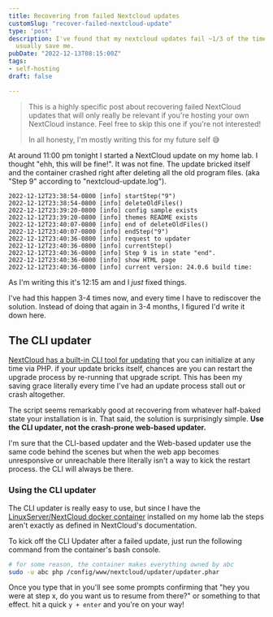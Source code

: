 ```yaml
---
title: Recovering from failed Nextcloud updates
customSlug: "recover-failed-nextcloud-update"
type: 'post'
description: I've found that my nextcloud updates fail ~1/3 of the time. These steps
  usually save me.
pubDate: "2022-12-13T08:15:00Z"
tags:
- self-hosting
draft: false

---
```

> This is a highly specific post about recovering failed NextCloud updates that will only really be relevant if you're hosting your own NextCloud instance. Feel free to skip this one if you're not interested! 
>
> In all honesty, I'm mostly writing this for my future self 😅

At around 11:00 pm tonight I started a NextCloud update on my home lab. I thought "ehh, this will be fine!". It was not fine. The update bricked itself and the container crashed right after deleting all the old program files. (aka "Step 9" according to "nextcloud-update.log"). 

```
2022-12-12T23:38:54-0800 [info] startStep("9")
2022-12-12T23:38:54-0800 [info] deleteOldFiles()
2022-12-12T23:39:20-0800 [info] config sample exists
2022-12-12T23:39:20-0800 [info] themes README exists
2022-12-12T23:40:07-0800 [info] end of deleteOldFiles()
2022-12-12T23:40:07-0800 [info] endStep("9")
2022-12-12T23:40:36-0800 [info] request to updater
2022-12-12T23:40:36-0800 [info] currentStep()
2022-12-12T23:40:36-0800 [info] Step 9 is in state "end".
2022-12-12T23:40:36-0800 [info] show HTML page
2022-12-12T23:40:36-0800 [info] current version: 24.0.6 build time: 
```

As I'm writing this it's 12:15 am and I _just_ fixed things.

I've had this happen 3-4 times now, and every time I have to rediscover the solution. Instead of doing that again in 3-4 months, I figured I'd write it down here.

## The CLI updater

[NextCloud has a built-in CLI tool for updating](https://docs.nextcloud.com/server/latest/admin_manual/maintenance/update.html#using-the-command-line-based-updater) that you can initialize at any time via PHP. if your update bricks itself, chances are you can restart the upgrade process by re-running that upgrade script. This has been my saving grace literally every time I've had an update process stall out or crash altogether. 

The script seems remarkably good at recovering from whatever half-baked state your installation is in. That said, the solution is surprisingly simple. **Use the CLI updater, not the crash-prone web-based updater.** 

I'm sure that the CLI-based updater and the Web-based updater use the same code behind the scenes but when the web app becomes unresponsive or unreachable there literally isn't a way to kick the restart process. the CLI will always be there. 

### Using the CLI updater

The CLI updater is really easy to use, but since I have the [LinuxServer/NextCloud docker container](https://docs.linuxserver.io/images/docker-nextcloud) installed on my home lab the steps aren't exactly as defined in NextCloud's documentation. 

To kick off the CLI Updater after a failed update, just run the following command from the container's bash console. 

```bash
# for some reason, the container makes everything owned by abc
sudo -u abc php /config/www/nextcloud/updater/updater.phar
```

Once you type that in you'll see some prompts confirming that "hey you were at step  x, do you want us to resume from there?" or something to that effect. hit a quick `y + enter` and you're on your way!  